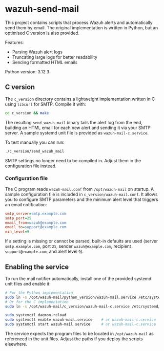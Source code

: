 # wazuh-send-mail
This project contains scripts that process Wazuh alerts and automatically send
them by email. The original implementation is written in Python, but an
optimised C version is also provided.

Features:
- Parsing Wazuh alert logs
- Truncating large logs for better readability
- Sending formatted HTML emails

Python version: 3.12.3

## C version
The `c_version` directory contains a lightweight implementation written in C
using `libcurl` for SMTP. Compile it with:

```bash
cd c_version && make
```

The resulting `send_wazuh_mail` binary tails the alert log from the end,
building an HTML email for each new alert and sending it via your SMTP
server. A sample systemd unit file is provided as `wazuh-mail-c.service`.

To test manually you can run:

```bash
./c_version/send_wazuh_mail
```

SMTP settings no longer need to be compiled in. Adjust them in the
configuration file instead.

### Configuration file

The C program reads `wazuh-mail.conf` from `/opt/wazuh-mail` on startup.
A sample configuration file is included in `c_version/wazuh-mail.conf`.
It allows you to configure SMTP parameters and the minimum alert level
that triggers an email notification:

```ini
smtp_server=smtp.example.com
smtp_port=25
email_from=wazuh@example.com
email_to=support@example.com
min_level=9
```

If a setting is missing or cannot be parsed, built-in defaults are used
(server `smtp.example.com`, port `25`, sender `wazuh@example.com`,
recipient `support@example.com`, and alert level `9`).

## Enabling the service

To run the mail notifier automatically, install one of the provided systemd
unit files and enable it:

```bash
# For the Python implementation
sudo ln -s /opt/wazuh-mail/python_version/wazuh-mail.service /etc/systemd/system/wazuh-mail.service
# Or for the C implementation
sudo ln -s /opt/wazuh-mail/c_version/wazuh-mail-c.service /etc/systemd/system/wazuh-mail-c.service

sudo systemctl daemon-reload
sudo systemctl enable wazuh-mail.service    # or wazuh-mail-c.service
sudo systemctl start wazuh-mail.service     # or wazuh-mail-c.service
```

The service expects the program files to be located in `/opt/wazuh-mail` as
referenced in the unit files. Adjust the paths if you deploy the scripts
elsewhere.
